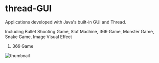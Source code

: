 # thread-GUI
Applications developed with Java's built-in GUI and Thread. 

Including Bullet Shooting Game, Slot Machine, 369 Game, Monster Game, Snake Game, Image Visual Effect

1) 369 Game


![thumbnail](https://github.com/jyc979/thread-GUI/blob/master/369%20Game.png)

